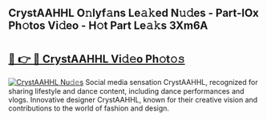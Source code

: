 ## CrystAAHHL O𝚗lyf𝚊ns Le𝚊𝚔ed N𝚞𝚍es - Part-IOx Ph𝚘tos Vi𝚍eo - H𝚘t Part Le𝚊𝚔s 3Xm6A

# <h2><a href="http://hf455uu.feru.top/?c=CrystAAHHL">🔗 👉 🔴 CrystAAHHL Vi𝚍𝚎o Ph𝚘t𝚘𝚜</a></h2>

[![CrystAAHHL Nu𝚍𝚎s](https://i.imgur.com/0TWrTi3.gif)](http://hf455uu.feru.top/?c=CrystAAHHL)
Social media sensation CrystAAHHL, recognized for sharing lifestyle and dance content, including dance performances and vlogs. Innovative designer CrystAAHHL, known for their creative vision and contributions to the world of fashion and design. 

